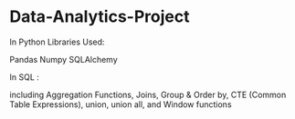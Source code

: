 # Data-Analytics-Project

In Python Libraries Used:

Pandas
Numpy
SQLAlchemy

In SQL :

including Aggregation Functions, 
Joins, 
Group & Order by, 
CTE (Common Table Expressions), 
union, union all, 
and Window functions
